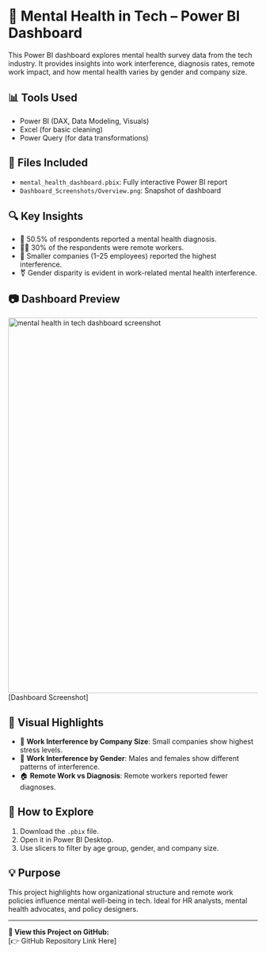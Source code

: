# 🧠 Mental Health in Tech – Power BI Dashboard

This Power BI dashboard explores mental health survey data from the tech industry. It provides insights into work interference, diagnosis rates, remote work impact, and how mental health varies by gender and company size.

## 📊 Tools Used
- Power BI (DAX, Data Modeling, Visuals)
- Excel (for basic cleaning)
- Power Query (for data transformations)

## 📁 Files Included
- `mental_health_dashboard.pbix`: Fully interactive Power BI report
- `Dashboard_Screenshots/Overview.png`: Snapshot of dashboard

## 🔍 Key Insights
- 📌 50.5% of respondents reported a mental health diagnosis.
- 👩‍💻 30% of the respondents were remote workers.
- 🏢 Smaller companies (1–25 employees) reported the highest interference.
- ⚧ Gender disparity is evident in work-related mental health interference.

## 📷 Dashboard Preview
<img width="1372" height="757" alt="mental health in tech dashboard screenshot" src="https://github.com/user-attachments/assets/da7113af-f2a1-424c-b986-039b15eed7bb" />[Dashboard Screenshot]

## 🧠 Visual Highlights
- 💼 **Work Interference by Company Size**: Small companies show highest stress levels.
- 🚻 **Work Interference by Gender**: Males and females show different patterns of interference.
- 🏠 **Remote Work vs Diagnosis**: Remote workers reported fewer diagnoses.

## 🚀 How to Explore
1. Download the `.pbix` file.
2. Open it in Power BI Desktop.
3. Use slicers to filter by age group, gender, and company size.

## 💡 Purpose
This project highlights how organizational structure and remote work policies influence mental well-being in tech. Ideal for HR analysts, mental health advocates, and policy designers.

---

**📌 View this Project on GitHub:**  
[👉 GitHub Repository Link Here]
